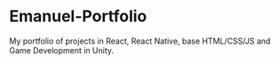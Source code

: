 # Emanuel-Portfolio

My portfolio of projects in React, React Native, base HTML/CSS/JS and Game Development in Unity.
